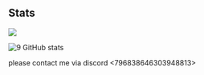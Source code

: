 ## Stats

![](https://komarev.com/ghpvc/?username=Iagging&color=blueviolet)

![9 GitHub stats](https://github-readme-stats.vercel.app/api?username=Iagging&theme=midnight-purple&show_icons=true)

please contact me via discord <796838646303948813>
